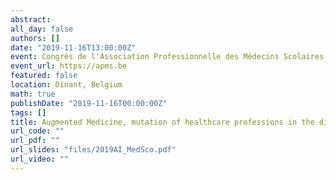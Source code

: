 ```yaml
---
abstract: 
all_day: false
authors: []
date: "2019-11-16T13:00:00Z"
event: Congrès de l'Association Professionnelle des Médecins Scolaires de Belgique
event_url: https://apms.be
featured: false
location: Dinant, Belgium
math: true
publishDate: "2019-11-16T00:00:00Z"
tags: []
title: Augmented Medicine, mutation of healthcare professions in the digital era
url_code: ""
url_pdf: ""
url_slides: "files/2019AI_MedSco.pdf"
url_video: ""
---
```


